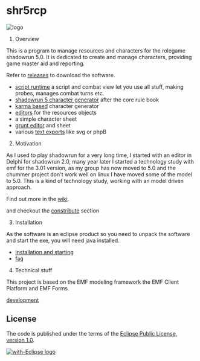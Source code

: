 shr5rcp
=====================
![logo](de.urszeidler.shr5.product/icons/shrImage_6_128.png)

1. Overview

 This is a program to manage resources and characters for the rolegame shadowrun 5.0.
 It is dedicated to create and manage characters, providing game master aid and reporting.

Refer to [releases](https://github.com/UrsZeidler/shr5rcp/releases) to download the software.

* [script runtime](https://github.com/UrsZeidler/shr5rcp/wiki/script-runtime) a script and combat view let you use all stuff, making probes, manages combat turns etc. 
* [shadowrun 5 character generator](https://github.com/UrsZeidler/shr5rcp/wiki/Using%20the%20application#shr5-core-rule-generator) after the core rule book 
* [karma based](https://github.com/UrsZeidler/shr5rcp/wiki/Using%20the%20application#the-shr5-karma-based-generator) character generator
* [editors](https://github.com/UrsZeidler/shr5rcp/wiki/editing) for the resources objects
* a simple character sheet
* [grunt editor](https://github.com/UrsZeidler/shr5rcp/wiki/Using%20the%20application#grunts) and sheet
* various [text exports](https://github.com/UrsZeidler/shr5rcp/wiki/m2t) like svg or phpB
 
 
2. Motivation
  
 As I used to play shadowrun for a very long time, I started with an editor in Delphi for shadowrun 2.0, 
 many year later I started a technology study with emf for the 3.01 version, as my group has now moved
 to 5.0 and the chummer project don't work well on linux I have moved some of the model to 5.0. This is
 a kind of technology study, working with an model driven approach.
 
 Find out more in the [wiki](https://github.com/UrsZeidler/shr5rcp/wiki).
 
 and checkout the [constribute](https://github.com/UrsZeidler/shr5rcp/wiki/Building%20and%20development#contributing)
 section
 
3. Installation

 As the software is an eclipse product so you need to unpack the software and start the exe, you will need java installed.
 
 * [Installation and starting](https://github.com/UrsZeidler/shr5rcp/wiki/Installation-and-starting)
 * [faq](https://github.com/UrsZeidler/shr5rcp/wiki/faq)
 
 
4. Technical stuff

 This project is based on the EMF modeling framework the EMF Client Platform and EMF Forms.
 
 [development](https://github.com/UrsZeidler/shr5rcp/wiki/Building-and-development)
 
 
 License
-------

The code is published under the terms of the [Eclipse Public License, version 1.0](http://www.eclipse.org/legal/epl-v10.html).
 
 
<a href="http://with-eclipse.github.io/" target="_blank">
<img alt="with-Eclipse logo" src="http://with-eclipse.github.io/with-eclipse-0.jpg" /></a>
